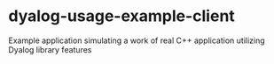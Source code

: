 # dyalog-usage-example-client
Example application simulating a work of real C++ application utilizing Dyalog library features
